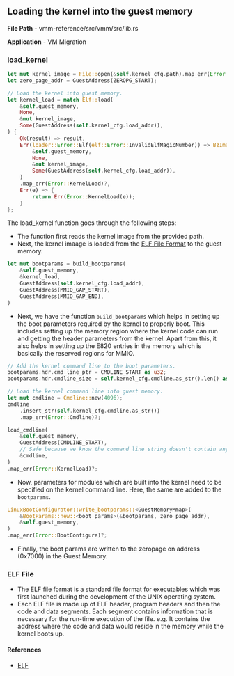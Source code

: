 ## Loading the kernel into the guest memory
__File Path__ - vmm-reference/src/vmm/src/lib.rs

__Application__ - VM Migration

### load_kernel
```rust
let mut kernel_image = File::open(&self.kernel_cfg.path).map_err(Error::IO)?;
let zero_page_addr = GuestAddress(ZEROPG_START);

// Load the kernel into guest memory.
let kernel_load = match Elf::load(
    &self.guest_memory,
    None,
    &mut kernel_image,
    Some(GuestAddress(self.kernel_cfg.load_addr)),
) {
    Ok(result) => result,
    Err(loader::Error::Elf(elf::Error::InvalidElfMagicNumber)) => BzImage::load(
        &self.guest_memory,
        None,
        &mut kernel_image,
        Some(GuestAddress(self.kernel_cfg.load_addr)),
    )
    .map_err(Error::KernelLoad)?,
    Err(e) => {
        return Err(Error::KernelLoad(e));
    }
};
```
The load_kernel function goes through the following steps: 
- The function first reads the kernel image from the provided path.
- Next, the kernel imaage is loaded from the [ELF File Format](https://linuxhint.com/understanding_elf_file_format/) to the guest memory.

```rust
let mut bootparams = build_bootparams(
    &self.guest_memory,
    &kernel_load,
    GuestAddress(self.kernel_cfg.load_addr),
    GuestAddress(MMIO_GAP_START),
    GuestAddress(MMIO_GAP_END),
)
```
- Next, we have the function `build_bootparams` which helps in setting up the boot parameters required by the kernel to properly boot. This includes setting up the memory region where the kernel code can run and getting the header parameters from the kernel. Apart from this, it also helps in setting up the E820 entries in the memory which is basically the reserved regions for MMIO.

```rust
// Add the kernel command line to the boot parameters.
bootparams.hdr.cmd_line_ptr = CMDLINE_START as u32;
bootparams.hdr.cmdline_size = self.kernel_cfg.cmdline.as_str().len() as u32 + 1;

// Load the kernel command line into guest memory.
let mut cmdline = Cmdline::new(4096);
cmdline
    .insert_str(self.kernel_cfg.cmdline.as_str())
    .map_err(Error::Cmdline)?;

load_cmdline(
    &self.guest_memory,
    GuestAddress(CMDLINE_START),
    // Safe because we know the command line string doesn't contain any 0 bytes.
    &cmdline,
)
.map_err(Error::KernelLoad)?;
```

- Now, parameters for modules which are built into the kernel need to be specified on the kernel command line. Here, the same are added to the `bootparams`.

```rust
LinuxBootConfigurator::write_bootparams::<GuestMemoryMmap>(
    &BootParams::new::<boot_params>(&bootparams, zero_page_addr),
    &self.guest_memory,
)
.map_err(Error::BootConfigure)?;
```

- Finally, the boot params are written to the zeropage on address (0x7000) in the Guest Memory. 


### ELF File
- The ELF file format is a standard file format for executables which was first launched during the development of the UNIX operating system. 
- Each ELF file is made up of ELF header, program headers and then the code and data segments. Each segment contains information that is necessary for the run-time execution of the file. e.g. It contains the address where the code and data would reside in the memory while the kernel boots up. 

#### References
- [ELF](https://en.wikipedia.org/wiki/Executable_and_Linkable_Format)